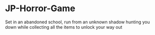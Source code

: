 # JP-Horror-Game
Set in an abandoned school, run from an unknown shadow hunting you down while collecting all the items to unlock your way out
